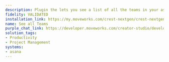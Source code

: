 ```yaml
---
description: Plugin the lets you see a list of all the teams in your asana workspace.
fidelity: VALIDATED
installation_link: https://my.moveworks.com/crest-nextgen/crest-nextgen/home?externalAssetId=551a5abe-4532-4a45-aa96-9c7c17cc4422
name: See all Teams
purple_chat_link: https://developer.moveworks.com/creator-studio/developer-tools/purple-chat?conversation=%7B%22startTimestamp%22%3A%2211%3A43+AM%22%2C%22messages%22%3A%5B%7B%22parts%22%3A%5B%7B%22richText%22%3A%22Can+you+give+me+a+list+of+all+the+teams+present+in+my+workspace%3F%22%7D%5D%2C%22role%22%3A%22user%22%7D%2C%7B%22parts%22%3A%5B%7B%22richText%22%3A%22Here+is+a+list+of+all+the+teams+present+in+your+%3Cb%3EMoveworks%3C%2Fb%3E+workspace%3A%22%7D%2C%7B%22richText%22%3A%22%3Cp%3E1.+Engineering+Team%26nbsp%3B%3C%2Fp%3E%5Cn%3Cp%3E2.+Marketing+Team%26nbsp%3B%3C%2Fp%3E%5Cn%3Cp%3E3.+Sales+Team%26nbsp%3B%3C%2Fp%3E%5Cn%3Cp%3E4.+Product+Team%3C%2Fp%3E%5Cn%3Cp%3E5.+Customer+Success+Team%26nbsp%3B%3C%2Fp%3E%5Cn%3Cp%3E6.+Finance+Team%26nbsp%3B%3C%2Fp%3E%5Cn%3Cp%3E7.+Human+Resources%26nbsp%3B%3C%2Fp%3E%5Cn%3Cp%3E8.+IT+Support%26nbsp%3B%3C%2Fp%3E%5Cn%3Cp%3E9.+Legal+Team%26nbsp%3B%3C%2Fp%3E%5Cn%3Cp%3E10.+Operations+Team%26nbsp%3B%3C%2Fp%3E%5Cn%3Cp%3E11.+Data+Science+Team%26nbsp%3B%3C%2Fp%3E%5Cn%3Cp%3E12.+Design+Team%26nbsp%3B%3C%2Fp%3E%5Cn%3Cp%3E13.+Research+Team%26nbsp%3B%3C%2Fp%3E%5Cn%3Cp%3E14.+QA+Team%26nbsp%3B%3C%2Fp%3E%5Cn%3Cp%3E15.+Security+Team%3C%2Fp%3E%22%7D%2C%7B%22richText%22%3A%22If+you+need+more+information+about+any+specific+team%2C+feel+free+to+ask%21%22%7D%5D%2C%22role%22%3A%22assistant%22%7D%5D%7D
solution_tags:
- Productivity
- Project Management
systems:
- asana
---
```

